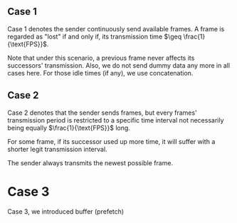 ## Case 1 

Case 1 denotes the sender continuously send available frames. A frame is regarded as "lost" if and only if, its transmission time $\geq \frac{1}{\text{FPS}}$. 

Note that under this scenario, a previous frame never affects its successors' transmission. Also, we do not send dummy data any more in all cases here. For those idle times (if any), we use concatenation.

## Case 2

Case 2 denotes that the sender sends frames, but every frames' transmission period is restricted to a specific time interval not necessarily being equally $\frac{1}{\text{FPS}}$ long. 

For some frame, if its successor used up more time, it will suffer with a shorter legit transmission interval. 

The sender always transmits the newest possible frame. 

# Case 3
Case 3, we introduced buffer (prefetch)
